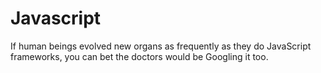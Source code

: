 # Javascript
If human beings evolved new organs as frequently as they do JavaScript frameworks, you can bet the doctors would be Googling it too.
